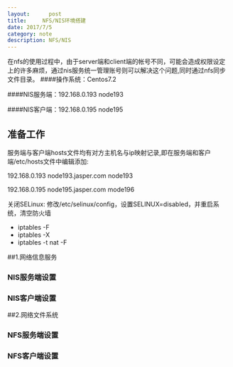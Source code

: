 ```yaml
---
layout:      post
title:     NFS/NIS环境搭建
date: 2017/7/5
category: note
description: NFS/NIS
---
```

在nfs的使用过程中，由于server端和client端的帐号不同，可能会造成权限设定上的许多麻烦，通过nis服务统一管理账号则可以解决这个问题,同时通过nfs同步文件目录。
####操作系统：Centos7.2

####NIS服务端：192.168.0.193  node193

####NIS客户端：192.168.0.195  node195
## 准备工作

服务端与客户端hosts文件均有对方主机名与ip映射记录,即在服务端和客户端/etc/hosts文件中编辑添加: 

192.168.0.193  node193.jasper.com  node193 

192.168.0.195  node195.jasper.com  mode196

关闭SELinux: 修改/etc/selinux/config，设置SELINUX=disabled，并重启系统，清空防火墙

   * iptables -F
   * iptables -X
   * iptables -t nat -F
   
##1.网络信息服务

### NIS服务端设置
### NIS客户端设置

##2.网络文件系统
###  NFS服务端设置
###  NFS客户端设置

     

